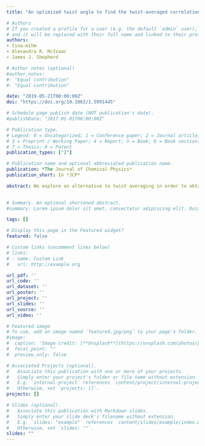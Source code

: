 ```yaml
---
title: "An optimized twist angle to find the twist-averaged correlation energy applied to the uniform electron gas"

# Authors
# If you created a profile for a user (e.g. the default `admin` user), write the username (folder name) here 
# and it will be replaced with their full name and linked to their profile.
authors:
- tina-mihm
- Alexandra R. McIsaac
- James J. Shepherd

# Author notes (optional)
#author_notes:
#- "Equal contribution"
#- "Equal contribution"

date: "2019-05-21T00:00:00Z"
doi: "https://doi.org/10.1063/1.5091445"

# Schedule page publish date (NOT publication's date).
#publishDate: "2017-01-01T00:00:00Z"

# Publication type.
# Legend: 0 = Uncategorized; 1 = Conference paper; 2 = Journal article;
# 3 = Preprint / Working Paper; 4 = Report; 5 = Book; 6 = Book section;
# 7 = Thesis; 8 = Patent
publication_types: ["2"]

# Publication name and optional abbreviated publication name.
publication: *The Journal of Chemical Physics*
publication_short: In *JCP*

abstract: We explore an alternative to twist averaging in order to obtain more cost-effective and accurate extrapolations to the thermodynamic limit (TDL) for coupled cluster doubles (CCD) calculations. We seek a single twist angle to perform calculations at, instead of integrating over many random points or a grid. We introduce the concept of connectivity, a quantity derived from the nonzero four-index integrals in an MP2 calculation. This allows us to find a special twist angle that provides appropriate connectivity in the energy equation, which yields results comparable to full twist averaging. This special twist angle effectively makes the finite electron number CCD calculation represent the TDL more accurately, reducing the cost of twist-averaged CCD over Ns twist angles from Ns CCD calculations to Ns MP2 calculations plus one CCD calculation.
 

# Summary. An optional shortened abstract.
#summary: Lorem ipsum dolor sit amet, consectetur adipiscing elit. Duis posuere tellus ac convallis placerat. Proin tincidunt magna sed ex sollicitudin condimentum.

tags: []

# Display this page in the Featured widget?
featured: false

# Custom links (uncomment lines below)
# links:
# - name: Custom Link
#   url: http://example.org

url_pdf: ''
url_code: ''
url_dataset: ''
url_poster: ''
url_project: ''
url_slides: ''
url_source: ''
url_video: ''

# Featured image
# To use, add an image named `featured.jpg/png` to your page's folder. 
#image:
#  caption: 'Image credit: [**Unsplash**](https://unsplash.com/photos/pLCdAaMFLTE)'
#  focal_point: ""
#  preview_only: false

# Associated Projects (optional).
#   Associate this publication with one or more of your projects.
#   Simply enter your project's folder or file name without extension.
#   E.g. `internal-project` references `content/project/internal-project/index.md`.
#   Otherwise, set `projects: []`.
projects: []

# Slides (optional).
#   Associate this publication with Markdown slides.
#   Simply enter your slide deck's filename without extension.
#   E.g. `slides: "example"` references `content/slides/example/index.md`.
#   Otherwise, set `slides: ""`.
slides: ""
---
```

